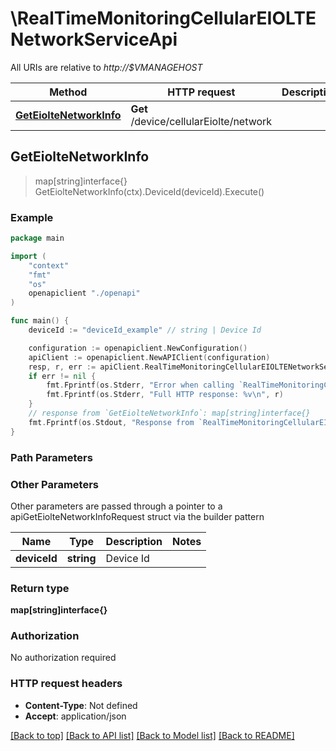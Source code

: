 # \RealTimeMonitoringCellularEIOLTENetworkServiceApi

All URIs are relative to *http://$VMANAGEHOST*

Method | HTTP request | Description
------------- | ------------- | -------------
[**GetEiolteNetworkInfo**](RealTimeMonitoringCellularEIOLTENetworkServiceApi.md#GetEiolteNetworkInfo) | **Get** /device/cellularEiolte/network | 



## GetEiolteNetworkInfo

> map[string]interface{} GetEiolteNetworkInfo(ctx).DeviceId(deviceId).Execute()





### Example

```go
package main

import (
    "context"
    "fmt"
    "os"
    openapiclient "./openapi"
)

func main() {
    deviceId := "deviceId_example" // string | Device Id

    configuration := openapiclient.NewConfiguration()
    apiClient := openapiclient.NewAPIClient(configuration)
    resp, r, err := apiClient.RealTimeMonitoringCellularEIOLTENetworkServiceApi.GetEiolteNetworkInfo(context.Background()).DeviceId(deviceId).Execute()
    if err != nil {
        fmt.Fprintf(os.Stderr, "Error when calling `RealTimeMonitoringCellularEIOLTENetworkServiceApi.GetEiolteNetworkInfo``: %v\n", err)
        fmt.Fprintf(os.Stderr, "Full HTTP response: %v\n", r)
    }
    // response from `GetEiolteNetworkInfo`: map[string]interface{}
    fmt.Fprintf(os.Stdout, "Response from `RealTimeMonitoringCellularEIOLTENetworkServiceApi.GetEiolteNetworkInfo`: %v\n", resp)
}
```

### Path Parameters



### Other Parameters

Other parameters are passed through a pointer to a apiGetEiolteNetworkInfoRequest struct via the builder pattern


Name | Type | Description  | Notes
------------- | ------------- | ------------- | -------------
 **deviceId** | **string** | Device Id | 

### Return type

**map[string]interface{}**

### Authorization

No authorization required

### HTTP request headers

- **Content-Type**: Not defined
- **Accept**: application/json

[[Back to top]](#) [[Back to API list]](../README.md#documentation-for-api-endpoints)
[[Back to Model list]](../README.md#documentation-for-models)
[[Back to README]](../README.md)


